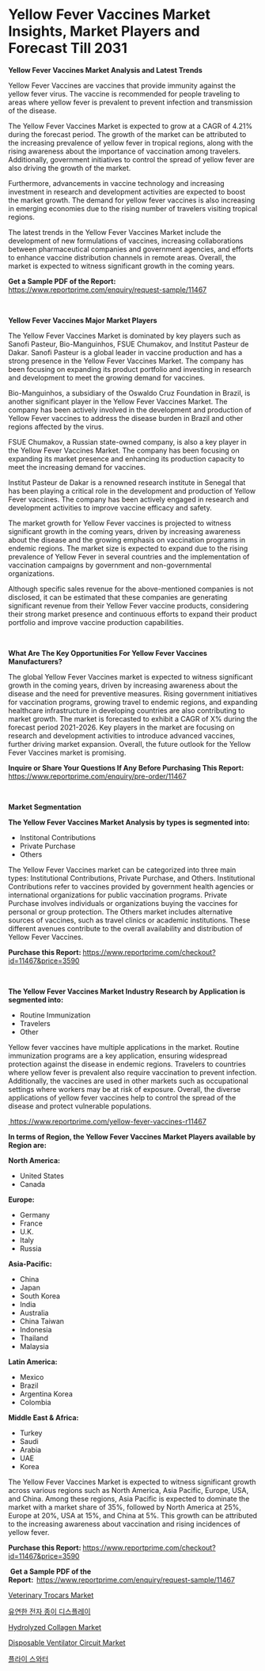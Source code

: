<p><h1>Yellow Fever Vaccines Market Insights, Market Players and Forecast Till 2031</h1></p><p><strong>Yellow Fever Vaccines Market Analysis and Latest Trends</strong></p>
<p><p>Yellow Fever Vaccines are vaccines that provide immunity against the yellow fever virus. The vaccine is recommended for people traveling to areas where yellow fever is prevalent to prevent infection and transmission of the disease.</p><p>The Yellow Fever Vaccines Market is expected to grow at a CAGR of 4.21% during the forecast period. The growth of the market can be attributed to the increasing prevalence of yellow fever in tropical regions, along with the rising awareness about the importance of vaccination among travelers. Additionally, government initiatives to control the spread of yellow fever are also driving the growth of the market.</p><p>Furthermore, advancements in vaccine technology and increasing investment in research and development activities are expected to boost the market growth. The demand for yellow fever vaccines is also increasing in emerging economies due to the rising number of travelers visiting tropical regions.</p><p>The latest trends in the Yellow Fever Vaccines Market include the development of new formulations of vaccines, increasing collaborations between pharmaceutical companies and government agencies, and efforts to enhance vaccine distribution channels in remote areas. Overall, the market is expected to witness significant growth in the coming years.</p></p>
<p><strong>Get a Sample PDF of the Report:&nbsp;</strong> <a href="https://www.reportprime.com/enquiry/request-sample/11467">https://www.reportprime.com/enquiry/request-sample/11467</a></p>
<p>&nbsp;</p>
<p><strong>Yellow Fever Vaccines Major Market Players</strong></p>
<p><p>The Yellow Fever Vaccines Market is dominated by key players such as Sanofi Pasteur, Bio-Manguinhos, FSUE Chumakov, and Institut Pasteur de Dakar. Sanofi Pasteur is a global leader in vaccine production and has a strong presence in the Yellow Fever Vaccines Market. The company has been focusing on expanding its product portfolio and investing in research and development to meet the growing demand for vaccines.</p><p>Bio-Manguinhos, a subsidiary of the Oswaldo Cruz Foundation in Brazil, is another significant player in the Yellow Fever Vaccines Market. The company has been actively involved in the development and production of Yellow Fever vaccines to address the disease burden in Brazil and other regions affected by the virus.</p><p>FSUE Chumakov, a Russian state-owned company, is also a key player in the Yellow Fever Vaccines Market. The company has been focusing on expanding its market presence and enhancing its production capacity to meet the increasing demand for vaccines.</p><p>Institut Pasteur de Dakar is a renowned research institute in Senegal that has been playing a critical role in the development and production of Yellow Fever vaccines. The company has been actively engaged in research and development activities to improve vaccine efficacy and safety.</p><p>The market growth for Yellow Fever vaccines is projected to witness significant growth in the coming years, driven by increasing awareness about the disease and the growing emphasis on vaccination programs in endemic regions. The market size is expected to expand due to the rising prevalence of Yellow Fever in several countries and the implementation of vaccination campaigns by government and non-governmental organizations.</p><p>Although specific sales revenue for the above-mentioned companies is not disclosed, it can be estimated that these companies are generating significant revenue from their Yellow Fever vaccine products, considering their strong market presence and continuous efforts to expand their product portfolio and improve vaccine production capabilities.</p></p>
<p>&nbsp;</p>
<p><strong>What Are The Key Opportunities For Yellow Fever Vaccines Manufacturers?</strong></p>
<p><p>The global Yellow Fever Vaccines market is expected to witness significant growth in the coming years, driven by increasing awareness about the disease and the need for preventive measures. Rising government initiatives for vaccination programs, growing travel to endemic regions, and expanding healthcare infrastructure in developing countries are also contributing to market growth. The market is forecasted to exhibit a CAGR of X% during the forecast period 2021-2026. Key players in the market are focusing on research and development activities to introduce advanced vaccines, further driving market expansion. Overall, the future outlook for the Yellow Fever Vaccines market is promising.</p></p>
<p><strong>Inquire or Share Your Questions If Any Before Purchasing This Report:</strong> <a href="https://www.reportprime.com/enquiry/pre-order/11467">https://www.reportprime.com/enquiry/pre-order/11467</a></p>
<p>&nbsp;</p>
<p><strong>Market Segmentation</strong></p>
<p><strong>The Yellow Fever Vaccines Market Analysis by types is segmented into:</strong></p>
<p><ul><li>Institonal Contributions</li><li>Private Purchase</li><li>Others</li></ul></p>
<p><p>The Yellow Fever Vaccines market can be categorized into three main types: Institutional Contributions, Private Purchase, and Others. Institutional Contributions refer to vaccines provided by government health agencies or international organizations for public vaccination programs. Private Purchase involves individuals or organizations buying the vaccines for personal or group protection. The Others market includes alternative sources of vaccines, such as travel clinics or academic institutions. These different avenues contribute to the overall availability and distribution of Yellow Fever Vaccines.</p></p>
<p><strong>Purchase this Report:&nbsp;</strong><a href="https://www.reportprime.com/checkout?id=11467&price=3590">https://www.reportprime.com/checkout?id=11467&price=3590</a></p>
<p>&nbsp;</p>
<p><strong>The Yellow Fever Vaccines Market Industry Research by Application is segmented into:</strong></p>
<p><ul><li>Routine Immunization</li><li>Travelers</li><li>Other</li></ul></p>
<p><p>Yellow fever vaccines have multiple applications in the market. Routine immunization programs are a key application, ensuring widespread protection against the disease in endemic regions. Travelers to countries where yellow fever is prevalent also require vaccination to prevent infection. Additionally, the vaccines are used in other markets such as occupational settings where workers may be at risk of exposure. Overall, the diverse applications of yellow fever vaccines help to control the spread of the disease and protect vulnerable populations.</p></p>
<p><a href="https://www.reportprime.com/yellow-fever-vaccines-r11467">&nbsp;https://www.reportprime.com/yellow-fever-vaccines-r11467</a></p>
<p><strong>In terms of Region, the Yellow Fever Vaccines Market Players available by Region are:</strong></p>
<p>
    <p> <strong> North America: </strong>
        <ul>
            <li>United States</li>
            <li>Canada</li>
        </ul>
        </p> 
    <p> <strong> Europe: </strong>
        <ul>
            <li>Germany</li>
            <li>France</li>
            <li>U.K.</li>
            <li>Italy</li>
            <li>Russia</li>
        </ul>
        </p> 
    <p> <strong> Asia-Pacific: </strong>
        <ul>
            <li>China</li>
            <li>Japan</li>
            <li>South Korea</li>
            <li>India</li>
            <li>Australia</li>
            <li>China Taiwan</li>
            <li>Indonesia</li>
            <li>Thailand</li>
            <li>Malaysia</li>
        </ul>
        </p> 
    <p> <strong> Latin America: </strong>
        <ul>
            <li>Mexico</li>
            <li>Brazil</li>
            <li>Argentina Korea</li>
            <li>Colombia</li>
        </ul>
        </p> 
    <p> <strong> Middle East & Africa: </strong>
        <ul>
            <li>Turkey</li>
            <li>Saudi</li>
            <li>Arabia</li>
            <li>UAE</li>
            <li>Korea</li>
        </ul>
    </p>
    </p>
<p><p>The Yellow Fever Vaccines Market is expected to witness significant growth across various regions such as North America, Asia Pacific, Europe, USA, and China. Among these regions, Asia Pacific is expected to dominate the market with a market share of 35%, followed by North America at 25%, Europe at 20%, USA at 15%, and China at 5%. This growth can be attributed to the increasing awareness about vaccination and rising incidences of yellow fever.</p></p>
<p><strong>Purchase this Report: </strong><a href="https://www.reportprime.com/checkout?id=11467&price=3590">https://www.reportprime.com/checkout?id=11467&price=3590</a></p>
<p>&nbsp;<strong>Get a Sample PDF of the Report:&nbsp;&nbsp;</strong><a href="https://www.reportprime.com/enquiry/request-sample/11467">https://www.reportprime.com/enquiry/request-sample/11467</a></p>
<p><strong></strong></p>
<p><p><a href="https://www.linkedin.com/pulse/veterinary-trocars-market-analysis-sze-forecasted-period-dazdc?trackingId=G066ABXzEyfybGfQ2W%2FcgA%3D%3D">Veterinary Trocars Market</a></p><p><a href="https://github.com/vsr06p4p49/Market-Research-Report-List-1/blob/main/106576024203.md">유연한 전자 종이 디스플레이</a></p><p><a href="https://github.com/shotows/Market-Research-Report-List-2/blob/main/hydrolyzed-collagen-market.md">Hydrolyzed Collagen Market</a></p><p><a href="https://www.linkedin.com/pulse/disposable-ventilator-circuit-market-trends-analysis-forecasted-iudoc?trackingId=NFF9lFcb4Ajnh0lMnNvwOA%3D%3D">Disposable Ventilator Circuit Market</a></p><p><a href="https://github.com/Penelolack456456/Market-Research-Report-List-1/blob/main/283992124204.md">플라이 스와터</a></p></p>